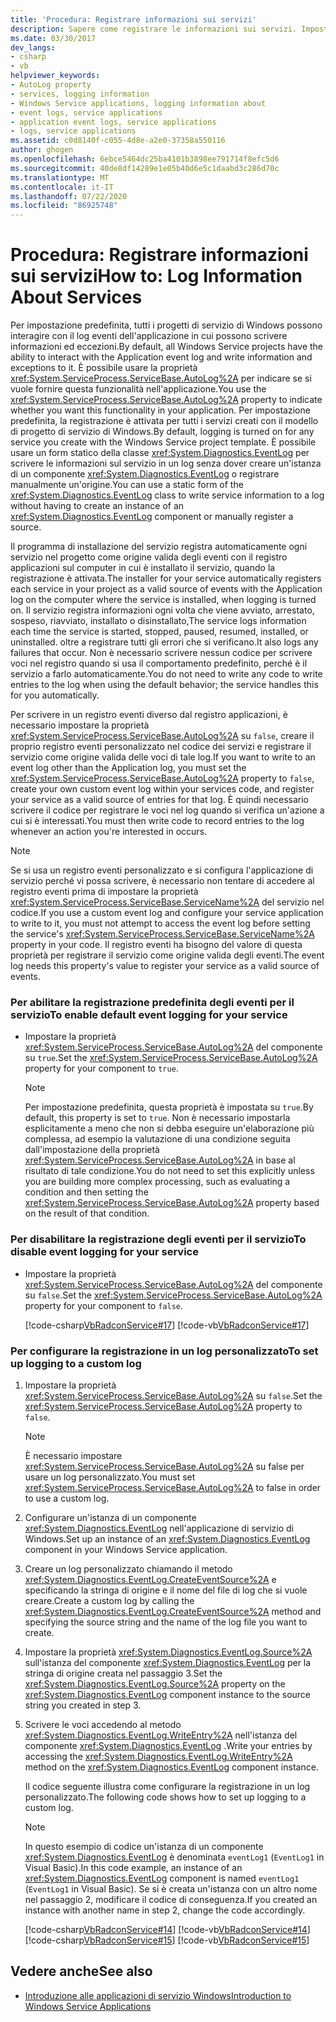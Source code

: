 ```yaml
---
title: 'Procedura: Registrare informazioni sui servizi'
description: Sapere come registrare le informazioni sui servizi. Impostare la proprietà AutoLog se si desidera che il progetto di servizio Windows interagisca con il registro eventi dell'applicazione.
ms.date: 03/30/2017
dev_langs:
- csharp
- vb
helpviewer_keywords:
- AutoLog property
- services, logging information
- Windows Service applications, logging information about
- event logs, service applications
- application event logs, service applications
- logs, service applications
ms.assetid: c0d8140f-c055-4d8e-a2e0-37358a550116
author: ghogen
ms.openlocfilehash: 6ebce5464dc25ba4101b3898ee791714f8efc5d6
ms.sourcegitcommit: 40de8df14289e1e05b40d6e5c1daabd3c286d70c
ms.translationtype: MT
ms.contentlocale: it-IT
ms.lasthandoff: 07/22/2020
ms.locfileid: "86925748"
---
```

# <a name="how-to-log-information-about-services"></a><span data-ttu-id="633ac-104">Procedura: Registrare informazioni sui servizi</span><span class="sxs-lookup"><span data-stu-id="633ac-104">How to: Log Information About Services</span></span>
<span data-ttu-id="633ac-105">Per impostazione predefinita, tutti i progetti di servizio di Windows possono interagire con il log eventi dell'applicazione in cui possono scrivere informazioni ed eccezioni.</span><span class="sxs-lookup"><span data-stu-id="633ac-105">By default, all Windows Service projects have the ability to interact with the Application event log and write information and exceptions to it.</span></span> <span data-ttu-id="633ac-106">È possibile usare la proprietà <xref:System.ServiceProcess.ServiceBase.AutoLog%2A> per indicare se si vuole fornire questa funzionalità nell'applicazione.</span><span class="sxs-lookup"><span data-stu-id="633ac-106">You use the <xref:System.ServiceProcess.ServiceBase.AutoLog%2A> property to indicate whether you want this functionality in your application.</span></span> <span data-ttu-id="633ac-107">Per impostazione predefinita, la registrazione è attivata per tutti i servizi creati con il modello di progetto di servizio di Windows.</span><span class="sxs-lookup"><span data-stu-id="633ac-107">By default, logging is turned on for any service you create with the Windows Service project template.</span></span> <span data-ttu-id="633ac-108">È possibile usare un form statico della classe <xref:System.Diagnostics.EventLog> per scrivere le informazioni sul servizio in un log senza dover creare un'istanza di un componente <xref:System.Diagnostics.EventLog> o registrare manualmente un'origine.</span><span class="sxs-lookup"><span data-stu-id="633ac-108">You can use a static form of the <xref:System.Diagnostics.EventLog> class to write service information to a log without having to create an instance of an <xref:System.Diagnostics.EventLog> component or manually register a source.</span></span>  
  
 <span data-ttu-id="633ac-109">Il programma di installazione del servizio registra automaticamente ogni servizio nel progetto come origine valida degli eventi con il registro applicazioni sul computer in cui è installato il servizio, quando la registrazione è attivata.</span><span class="sxs-lookup"><span data-stu-id="633ac-109">The installer for your service automatically registers each service in your project as a valid source of events with the Application log on the computer where the service is installed, when logging is turned on.</span></span> <span data-ttu-id="633ac-110">Il servizio registra informazioni ogni volta che viene avviato, arrestato, sospeso, riavviato, installato o disinstallato,</span><span class="sxs-lookup"><span data-stu-id="633ac-110">The service logs information each time the service is started, stopped, paused, resumed, installed, or uninstalled.</span></span> <span data-ttu-id="633ac-111">oltre a registrare tutti gli errori che si verificano.</span><span class="sxs-lookup"><span data-stu-id="633ac-111">It also logs any failures that occur.</span></span> <span data-ttu-id="633ac-112">Non è necessario scrivere nessun codice per scrivere voci nel registro quando si usa il comportamento predefinito, perché è il servizio a farlo automaticamente.</span><span class="sxs-lookup"><span data-stu-id="633ac-112">You do not need to write any code to write entries to the log when using the default behavior; the service handles this for you automatically.</span></span>  
  
 <span data-ttu-id="633ac-113">Per scrivere in un registro eventi diverso dal registro applicazioni, è necessario impostare la proprietà <xref:System.ServiceProcess.ServiceBase.AutoLog%2A> su `false`, creare il proprio registro eventi personalizzato nel codice dei servizi e registrare il servizio come origine valida delle voci di tale log.</span><span class="sxs-lookup"><span data-stu-id="633ac-113">If you want to write to an event log other than the Application log, you must set the <xref:System.ServiceProcess.ServiceBase.AutoLog%2A> property to `false`, create your own custom event log within your services code, and register your service as a valid source of entries for that log.</span></span> <span data-ttu-id="633ac-114">È quindi necessario scrivere il codice per registrare le voci nel log quando si verifica un'azione a cui si è interessati.</span><span class="sxs-lookup"><span data-stu-id="633ac-114">You must then write code to record entries to the log whenever an action you're interested in occurs.</span></span>  
  
> [!NOTE]
> <span data-ttu-id="633ac-115">Se si usa un registro eventi personalizzato e si configura l'applicazione di servizio perché vi possa scrivere, è necessario non tentare di accedere al registro eventi prima di impostare la proprietà <xref:System.ServiceProcess.ServiceBase.ServiceName%2A> del servizio nel codice.</span><span class="sxs-lookup"><span data-stu-id="633ac-115">If you use a custom event log and configure your service application to write to it, you must not attempt to access the event log before setting the service's <xref:System.ServiceProcess.ServiceBase.ServiceName%2A> property in your code.</span></span> <span data-ttu-id="633ac-116">Il registro eventi ha bisogno del valore di questa proprietà per registrare il servizio come origine valida degli eventi.</span><span class="sxs-lookup"><span data-stu-id="633ac-116">The event log needs this property's value to register your service as a valid source of events.</span></span>  
  
### <a name="to-enable-default-event-logging-for-your-service"></a><span data-ttu-id="633ac-117">Per abilitare la registrazione predefinita degli eventi per il servizio</span><span class="sxs-lookup"><span data-stu-id="633ac-117">To enable default event logging for your service</span></span>  
  
- <span data-ttu-id="633ac-118">Impostare la proprietà <xref:System.ServiceProcess.ServiceBase.AutoLog%2A> del componente su `true`.</span><span class="sxs-lookup"><span data-stu-id="633ac-118">Set the <xref:System.ServiceProcess.ServiceBase.AutoLog%2A> property for your component to `true`.</span></span>  
  
    > [!NOTE]
    > <span data-ttu-id="633ac-119">Per impostazione predefinita, questa proprietà è impostata su `true`.</span><span class="sxs-lookup"><span data-stu-id="633ac-119">By default, this property is set to `true`.</span></span> <span data-ttu-id="633ac-120">Non è necessario impostarla esplicitamente a meno che non si debba eseguire un'elaborazione più complessa, ad esempio la valutazione di una condizione seguita dall'impostazione della proprietà <xref:System.ServiceProcess.ServiceBase.AutoLog%2A> in base al risultato di tale condizione.</span><span class="sxs-lookup"><span data-stu-id="633ac-120">You do not need to set this explicitly unless you are building more complex processing, such as evaluating a condition and then setting the <xref:System.ServiceProcess.ServiceBase.AutoLog%2A> property based on the result of that condition.</span></span>  
  
### <a name="to-disable-event-logging-for-your-service"></a><span data-ttu-id="633ac-121">Per disabilitare la registrazione degli eventi per il servizio</span><span class="sxs-lookup"><span data-stu-id="633ac-121">To disable event logging for your service</span></span>  
  
- <span data-ttu-id="633ac-122">Impostare la proprietà <xref:System.ServiceProcess.ServiceBase.AutoLog%2A> del componente su `false`.</span><span class="sxs-lookup"><span data-stu-id="633ac-122">Set the <xref:System.ServiceProcess.ServiceBase.AutoLog%2A> property for your component to `false`.</span></span>  
  
     [!code-csharp[VbRadconService#17](../../../samples/snippets/csharp/VS_Snippets_VBCSharp/VbRadconService/CS/MyNewService.cs#17)]
     [!code-vb[VbRadconService#17](../../../samples/snippets/visualbasic/VS_Snippets_VBCSharp/VbRadconService/VB/MyNewService.vb#17)]  
  
### <a name="to-set-up-logging-to-a-custom-log"></a><span data-ttu-id="633ac-123">Per configurare la registrazione in un log personalizzato</span><span class="sxs-lookup"><span data-stu-id="633ac-123">To set up logging to a custom log</span></span>  
  
1. <span data-ttu-id="633ac-124">Impostare la proprietà <xref:System.ServiceProcess.ServiceBase.AutoLog%2A> su `false`.</span><span class="sxs-lookup"><span data-stu-id="633ac-124">Set the <xref:System.ServiceProcess.ServiceBase.AutoLog%2A> property to `false`.</span></span>  
  
    > [!NOTE]
    > <span data-ttu-id="633ac-125">È necessario impostare <xref:System.ServiceProcess.ServiceBase.AutoLog%2A> su false per usare un log personalizzato.</span><span class="sxs-lookup"><span data-stu-id="633ac-125">You must set <xref:System.ServiceProcess.ServiceBase.AutoLog%2A> to false in order to use a custom log.</span></span>  
  
2. <span data-ttu-id="633ac-126">Configurare un'istanza di un componente <xref:System.Diagnostics.EventLog> nell'applicazione di servizio di Windows.</span><span class="sxs-lookup"><span data-stu-id="633ac-126">Set up an instance of an <xref:System.Diagnostics.EventLog> component in your Windows Service application.</span></span>  
  
3. <span data-ttu-id="633ac-127">Creare un log personalizzato chiamando il metodo <xref:System.Diagnostics.EventLog.CreateEventSource%2A> e specificando la stringa di origine e il nome del file di log che si vuole creare.</span><span class="sxs-lookup"><span data-stu-id="633ac-127">Create a custom log by calling the <xref:System.Diagnostics.EventLog.CreateEventSource%2A> method and specifying the source string and the name of the log file you want to create.</span></span>  
  
4. <span data-ttu-id="633ac-128">Impostare la proprietà <xref:System.Diagnostics.EventLog.Source%2A> sull'istanza del componente <xref:System.Diagnostics.EventLog> per la stringa di origine creata nel passaggio 3.</span><span class="sxs-lookup"><span data-stu-id="633ac-128">Set the <xref:System.Diagnostics.EventLog.Source%2A> property on the <xref:System.Diagnostics.EventLog> component instance to the source string you created in step 3.</span></span>  
  
5. <span data-ttu-id="633ac-129">Scrivere le voci accedendo al metodo <xref:System.Diagnostics.EventLog.WriteEntry%2A> nell'istanza del componente <xref:System.Diagnostics.EventLog> .</span><span class="sxs-lookup"><span data-stu-id="633ac-129">Write your entries by accessing the <xref:System.Diagnostics.EventLog.WriteEntry%2A> method on the <xref:System.Diagnostics.EventLog> component instance.</span></span>  
  
     <span data-ttu-id="633ac-130">Il codice seguente illustra come configurare la registrazione in un log personalizzato.</span><span class="sxs-lookup"><span data-stu-id="633ac-130">The following code shows how to set up logging to a custom log.</span></span>  
  
    > [!NOTE]
    > <span data-ttu-id="633ac-131">In questo esempio di codice un'istanza di un componente <xref:System.Diagnostics.EventLog> è denominata `eventLog1` (`EventLog1` in Visual Basic).</span><span class="sxs-lookup"><span data-stu-id="633ac-131">In this code example, an instance of an <xref:System.Diagnostics.EventLog> component is named `eventLog1` (`EventLog1` in Visual Basic).</span></span> <span data-ttu-id="633ac-132">Se si è creata un'istanza con un altro nome nel passaggio 2, modificare il codice di conseguenza.</span><span class="sxs-lookup"><span data-stu-id="633ac-132">If you created an instance with another name in step 2, change the code accordingly.</span></span>  
  
     [!code-csharp[VbRadconService#14](../../../samples/snippets/csharp/VS_Snippets_VBCSharp/VbRadconService/CS/MyNewService.cs#14)]
     [!code-vb[VbRadconService#14](../../../samples/snippets/visualbasic/VS_Snippets_VBCSharp/VbRadconService/VB/MyNewService.vb#14)]  
    [!code-csharp[VbRadconService#15](../../../samples/snippets/csharp/VS_Snippets_VBCSharp/VbRadconService/CS/MyNewService.cs#15)]
    [!code-vb[VbRadconService#15](../../../samples/snippets/visualbasic/VS_Snippets_VBCSharp/VbRadconService/VB/MyNewService.vb#15)]  
  
## <a name="see-also"></a><span data-ttu-id="633ac-133">Vedere anche</span><span class="sxs-lookup"><span data-stu-id="633ac-133">See also</span></span>

- [<span data-ttu-id="633ac-134">Introduzione alle applicazioni di servizio Windows</span><span class="sxs-lookup"><span data-stu-id="633ac-134">Introduction to Windows Service Applications</span></span>](introduction-to-windows-service-applications.md)
